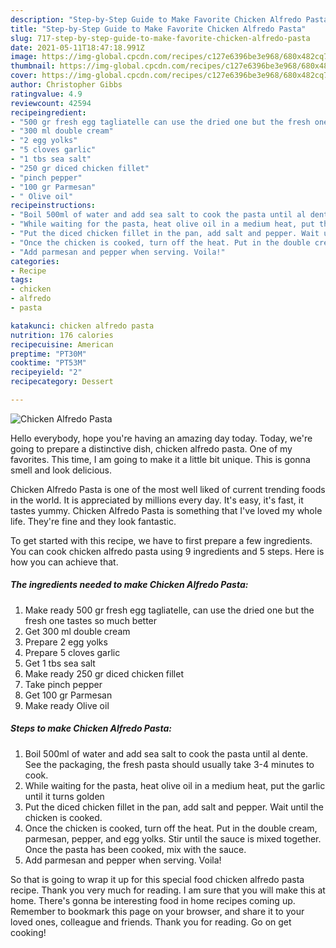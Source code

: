 ```yaml
---
description: "Step-by-Step Guide to Make Favorite Chicken Alfredo Pasta"
title: "Step-by-Step Guide to Make Favorite Chicken Alfredo Pasta"
slug: 717-step-by-step-guide-to-make-favorite-chicken-alfredo-pasta
date: 2021-05-11T18:47:18.991Z
image: https://img-global.cpcdn.com/recipes/c127e6396be3e968/680x482cq70/chicken-alfredo-pasta-recipe-main-photo.jpg
thumbnail: https://img-global.cpcdn.com/recipes/c127e6396be3e968/680x482cq70/chicken-alfredo-pasta-recipe-main-photo.jpg
cover: https://img-global.cpcdn.com/recipes/c127e6396be3e968/680x482cq70/chicken-alfredo-pasta-recipe-main-photo.jpg
author: Christopher Gibbs
ratingvalue: 4.9
reviewcount: 42594
recipeingredient:
- "500 gr fresh egg tagliatelle can use the dried one but the fresh one tastes so much better"
- "300 ml double cream"
- "2 egg yolks"
- "5 cloves garlic"
- "1 tbs sea salt"
- "250 gr diced chicken fillet"
- "pinch pepper"
- "100 gr Parmesan"
- " Olive oil"
recipeinstructions:
- "Boil 500ml of water and add sea salt to cook the pasta until al dente. See the packaging, the fresh pasta should usually take 3-4 minutes to cook."
- "While waiting for the pasta, heat olive oil in a medium heat, put the garlic until it turns golden"
- "Put the diced chicken fillet in the pan, add salt and pepper. Wait until the chicken is cooked."
- "Once the chicken is cooked, turn off the heat. Put in the double cream, parmesan, pepper, and egg yolks. Stir until the sauce is mixed together. Once the pasta has been cooked, mix with the sauce."
- "Add parmesan and pepper when serving. Voila!"
categories:
- Recipe
tags:
- chicken
- alfredo
- pasta

katakunci: chicken alfredo pasta 
nutrition: 176 calories
recipecuisine: American
preptime: "PT30M"
cooktime: "PT53M"
recipeyield: "2"
recipecategory: Dessert

---
```



![Chicken Alfredo Pasta](https://img-global.cpcdn.com/recipes/c127e6396be3e968/680x482cq70/chicken-alfredo-pasta-recipe-main-photo.jpg)

Hello everybody, hope you're having an amazing day today. Today, we're going to prepare a distinctive dish, chicken alfredo pasta. One of my favorites. This time, I am going to make it a little bit unique. This is gonna smell and look delicious.



Chicken Alfredo Pasta is one of the most well liked of current trending foods in the world. It is appreciated by millions every day. It's easy, it's fast, it tastes yummy. Chicken Alfredo Pasta is something that I've loved my whole life. They're fine and they look fantastic.


To get started with this recipe, we have to first prepare a few ingredients. You can cook chicken alfredo pasta using 9 ingredients and 5 steps. Here is how you can achieve that.

<!--inarticleads1-->

##### The ingredients needed to make Chicken Alfredo Pasta:

1. Make ready 500 gr fresh egg tagliatelle, can use the dried one but the fresh one tastes so much better
1. Get 300 ml double cream
1. Prepare 2 egg yolks
1. Prepare 5 cloves garlic
1. Get 1 tbs sea salt
1. Make ready 250 gr diced chicken fillet
1. Take pinch pepper
1. Get 100 gr Parmesan
1. Make ready  Olive oil




<!--inarticleads2-->

##### Steps to make Chicken Alfredo Pasta:

1. Boil 500ml of water and add sea salt to cook the pasta until al dente. See the packaging, the fresh pasta should usually take 3-4 minutes to cook.
1. While waiting for the pasta, heat olive oil in a medium heat, put the garlic until it turns golden
1. Put the diced chicken fillet in the pan, add salt and pepper. Wait until the chicken is cooked.
1. Once the chicken is cooked, turn off the heat. Put in the double cream, parmesan, pepper, and egg yolks. Stir until the sauce is mixed together. Once the pasta has been cooked, mix with the sauce.
1. Add parmesan and pepper when serving. Voila!




So that is going to wrap it up for this special food chicken alfredo pasta recipe. Thank you very much for reading. I am sure that you will make this at home. There's gonna be interesting food in home recipes coming up. Remember to bookmark this page on your browser, and share it to your loved ones, colleague and friends. Thank you for reading. Go on get cooking!

